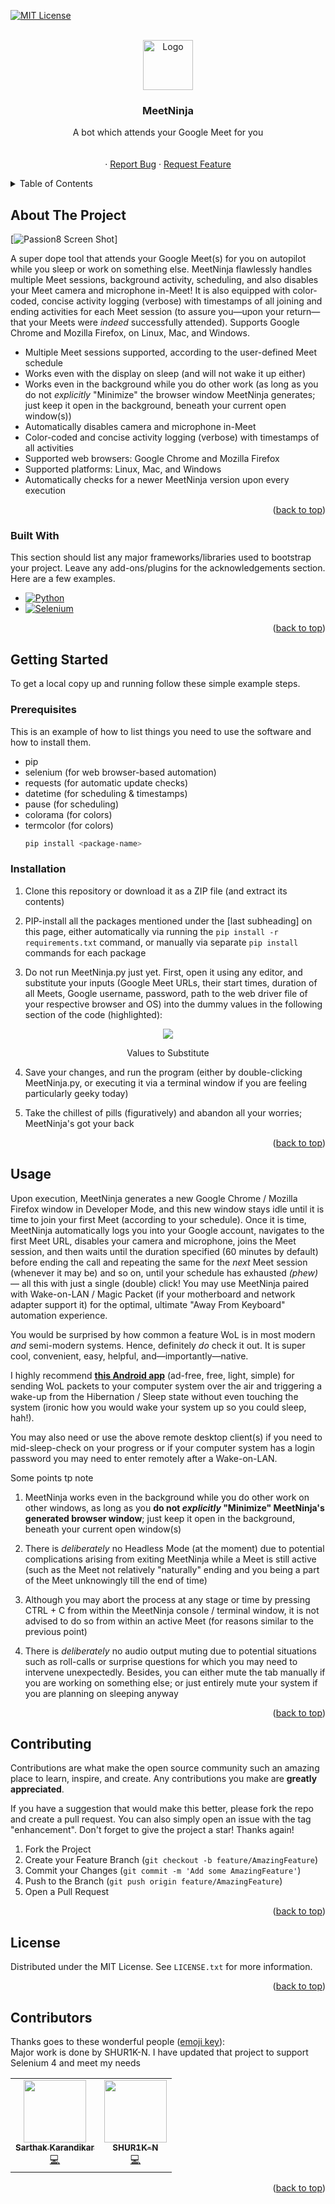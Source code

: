 
<!-- Improved compatibility of back to top link: See: https://github.com/othneildrew/Best-README-Template/pull/73 -->
<a name="readme-top"></a>
<!--
*** Thanks for checking out the Best-README-Template. If you have a suggestion
*** that would make this better, please fork the repo and create a pull request
*** or simply open an issue with the tag "enhancement".
*** Don't forget to give the project a star!
*** Thanks again! Now go create something AMAZING! :D
-->



<!-- PROJECT SHIELDS -->
<!--
*** I'm using markdown "reference style" links for readability.
*** Reference links are enclosed in brackets [ ] instead of parentheses ( ).
*** See the bottom of this document for the declaration of the reference variables
*** for contributors-url, forks-url, etc. This is an optional, concise syntax you may use.
*** https://www.markdownguide.org/basic-syntax/#reference-style-links
-->
<!-- [![Contributors][contributors-shield]][contributors-url]
[![Forks][forks-shield]][forks-url]
[![Stargazers][stars-shield]][stars-url]
[![Issues][issues-shield]][issues-url] -->
[![MIT License][license-shield]][license-url]
<!-- [![LinkedIn][linkedin-shield]][linkedin-url] -->



<!-- PROJECT LOGO -->
<br />
<div align="center">
  <a href="https://github.com/othneildrew/Best-README-Template">
    <img src="Images/Example.png" alt="Logo" width="80" height="80">
  </a>

  <h3 align="center">MeetNinja</h3>

  <p align="center">
    A bot which attends your Google Meet for you
    <br />
    <!-- a href="https://github.com/othneildrew/Best-README-Template"><strong>Explore the docs »</strong></a> -->
    <br />
    <br />
<!--     <a href="https:passion8.vercel.app">View Demo</a> -->
    ·
    <a href="mailto:itsskofficial03@gmail.com">Report Bug</a>
    ·
    <a href="mailto:itsskofficial03@gmail.com">Request Feature</a>
  </p>
</div>



<!-- TABLE OF CONTENTS -->
<details>
  <summary>Table of Contents</summary>
  <ol>
    <li>
      <a href="#about-the-project">About The Project</a>
      <ul>
        <li><a href="#built-with">Built With</a></li>
      </ul>
    </li>
    <li>
      <a href="#getting-started">Getting Started</a>
      <ul>
        <li><a href="#prerequisites">Prerequisites</a></li>
        <li><a href="#installation">Installation</a></li>
      </ul>
    </li>
    <li><a href="#usage">Usage</a></li>
    <li><a href="#roadmap">Roadmap</a></li>
    <li><a href="#contributing">Contributing</a></li>
    <li><a href="#license">License</a></li>
    <li><a href="#contact">Contact</a></li>
    <li><a href="#acknowledgments">Acknowledgments</a></li>
  </ol>
</details>



<!-- ABOUT THE PROJECT -->
## About The Project

[![Passion8 Screen Shot][product-screenshot]]

A super dope tool that attends your Google Meet(s) for you on autopilot while you sleep or work on something else. MeetNinja flawlessly handles multiple Meet sessions, background activity, scheduling, and also disables your Meet camera and microphone in-Meet! It is also equipped with color-coded, concise activity logging (verbose) with timestamps of all joining and ending activities for each Meet session (to assure you—upon your return—that your Meets were *indeed* successfully attended). Supports Google Chrome and Mozilla Firefox, on Linux, Mac, and Windows.
</br>
- Multiple Meet sessions supported, according to the user-defined Meet schedule
- Works even with the display on sleep (and will not wake it up either)
- Works even in the background while you do other work (as long as you do not *explicitly* "Minimize" the browser window MeetNinja generates; just keep it open in the background, beneath your current open window(s))
- Automatically disables camera and microphone in-Meet
- Color-coded and concise activity logging (verbose) with timestamps of all activities
- Supported web browsers: Google Chrome and Mozilla Firefox
- Supported platforms: Linux, Mac, and Windows
- Automatically checks for a newer MeetNinja version upon every execution

<p align="right">(<a href="#readme-top">back to top</a>)</p>

### Built With

This section should list any major frameworks/libraries used to bootstrap your project. Leave any add-ons/plugins for the acknowledgements section. Here are a few examples.

* [![Python][Python]][Python-url]
* [![Selenium][Selenium]][Selenium-url]

<p align="right">(<a href="#readme-top">back to top</a>)</p>



<!-- GETTING STARTED -->
## Getting Started

To get a local copy up and running follow these simple example steps.

### Prerequisites

This is an example of how to list things you need to use the software and how to install them.
* pip
* selenium (for web browser-based automation)
* requests (for automatic update checks)
* datetime (for scheduling & timestamps)
* pause (for scheduling)
* colorama (for colors)
* termcolor (for colors)
  ```sh
  pip install <package-name>
  ```

### Installation


1. Clone this repository or download it as a ZIP file (and extract its contents)

2. PIP-install all the packages mentioned under the [last subheading] on this page, either automatically via running the `pip install -r requirements.txt` command, or manually via separate `pip install` commands for each package

3. Do not run MeetNinja.py just yet. First, open it using any editor, and substitute your inputs (Google Meet URLs, their start times, duration of all Meets, Google username, password, path to the web driver file of your respective browser and OS) into the dummy values in the following section of the code (highlighted):

<div align="center">
<img src="Images/Substitute.png" >
<p>Values to Substitute</p>
</div>

4. Save your changes, and run the program (either by double-clicking MeetNinja.py, or executing it via a terminal window if you are feeling particularly geeky today)

5. Take the chillest of pills (figuratively) and abandon all your worries; MeetNinja's got your back

<p align="right">(<a href="#readme-top">back to top</a>)</p>


<!-- USAGE EXAMPLES -->
## Usage

Upon execution, MeetNinja generates a new Google Chrome / Mozilla Firefox window in Developer Mode, and this new window stays idle until it is time to join your first Meet (according to your schedule). Once it is time, MeetNinja automatically logs you into your Google account, navigates to the first Meet URL, disables your camera and microphone, joins the Meet session, and then waits until the duration specified (60 minutes by default) before ending the call and repeating the same for the *next* Meet session (whenever it may be) and so on, until your schedule has exhausted *(phew)* — all this with just a single (double) click!
You may use MeetNinja paired with Wake-on-LAN / Magic Packet (if your motherboard and network adapter support it) for the optimal, ultimate "Away From Keyboard" automation experience.

You would be surprised by how common a feature WoL is in most modern *and* semi-modern systems. Hence, definitely *do* check it out. It is super cool, convenient, easy, helpful, and—importantly—native.

I highly recommend [**this Android app**](https://play.google.com/store/apps/details?id=co.uk.mrwebb.wakeonlan "this Android app") (ad-free, free, light, simple) for sending WoL packets to your computer system over the air and triggering a wake-up from the Hibernation / Sleep state without even touching the system (ironic how you would wake your system up so you could sleep, hah!).

You may also need or use the above remote desktop client(s) if you need to mid-sleep-check on your progress or if your computer system has a login password you may need to enter remotely after a Wake-on-LAN.

Some points tp note

1. MeetNinja works even in the background while you do other work on other windows, as long as you **do not *explicitly* "Minimize" MeetNinja's generated browser window**; just keep it open in the background, beneath your current open window(s)

2. There is *deliberately* no Headless Mode (at the moment) due to potential complications arising from exiting MeetNinja while a Meet is still active (such as the Meet not relatively "naturally" ending and you being a part of the Meet unknowingly till the end of time)

3. Although you may abort the process at any stage or time by pressing CTRL + C from within the MeetNinja console / terminal window, it is not advised to do so from within an active Meet (for reasons similar to the previous point)

4. There is *deliberately* no audio output muting due to potential situations such as roll-calls or surprise questions for which you may need to intervene unexpectedly. Besides, you can either mute the tab manually if you are working on something else; or just entirely mute your system if you are planning on sleeping anyway

<p align="right">(<a href="#readme-top">back to top</a>)</p>



<!-- ROADMAP -->
<!-- ## Roadmap

- [x] Add more animations
- [x] Add back to top links
- [ ] Add Additional Templates w/ Examples
- [ ] Add "components" document to easily copy & paste sections of the readme
- [ ] Multi-language Support
    - [ ] Chinese
    - [ ] Spanish

See the [open issues](https://github.com/othneildrew/Best-README-Template/issues) for a full list of proposed features (and known issues).

<p align="right">(<a href="#readme-top">back to top</a>)</p> -->



<!-- CONTRIBUTING -->
## Contributing

Contributions are what make the open source community such an amazing place to learn, inspire, and create. Any contributions you make are **greatly appreciated**.

If you have a suggestion that would make this better, please fork the repo and create a pull request. You can also simply open an issue with the tag "enhancement".
Don't forget to give the project a star! Thanks again!

1. Fork the Project
2. Create your Feature Branch (`git checkout -b feature/AmazingFeature`)
3. Commit your Changes (`git commit -m 'Add some AmazingFeature'`)
4. Push to the Branch (`git push origin feature/AmazingFeature`)
5. Open a Pull Request

<p align="right">(<a href="#readme-top">back to top</a>)</p>



<!-- LICENSE -->
## License

Distributed under the MIT License. See `LICENSE.txt` for more information.

<p align="right">(<a href="#readme-top">back to top</a>)</p>



<!-- CONTACT -->
<!-- ## Contact

Your Name - [@your_twitter](https://twitter.com/your_username) - email@example.com

Project Link: [https://github.com/your_username/repo_name](https://github.com/your_username/repo_name)

<p align="right">(<a href="#readme-top">back to top</a>)</p> -->



<!-- ACKNOWLEDGMENTS -->
<!-- ## Acknowledgments

Use this space to list resources you find helpful and would like to give credit to. I've included a few of my favorites to kick things off!

<!-- * [Choose an Open Source License](https://choosealicense.com)
* [GitHub Emoji Cheat Sheet](https://www.webpagefx.com/tools/emoji-cheat-sheet)
* [Malven's Flexbox Cheatsheet](https://flexbox.malven.co/)
* [Malven's Grid Cheatsheet](https://grid.malven.co/)
* [Img Shields](https://shields.io)
* [GitHub Pages](https://pages.github.com) -->
<!-- * [Font Awesome](https://fontawesome.com)
* [Freepik](https://freepik.com) -->

<!-- <p align="right">(<a href="#readme-top">back to top</a>)</p> -->



## Contributors

Thanks goes to these wonderful people ([emoji key](https://allcontributors.org/docs/en/emoji-key)):
</br>
Major work is done by SHUR1K-N. I have updated that project to support Selenium 4 and meet my needs
<!-- ALL-CONTRIBUTORS-LIST:START - Do not remove or modify this section -->
<!-- prettier-ignore-start -->
<!-- markdownlint-disable -->
<table>
  <tr>
     <td align="center"><a href="https://github.com/itsskofficial"><img src="https://avatars.githubusercontent.com/u/65887545?v=4?s=100" width="100px;" alt=""/><br /><sub><b>Sarthak Karandikar</b></sub></a><br /> <a href="https://github.com/Passion9-App/Passion8-App.github.io/commits?author=itsskofficial" title="Code">💻</a></td>
    <td align="center"><a href="https://github.com/SHUR1K-N"><img src="https://avatars.githubusercontent.com/u/42811989?v=4?s=100" width="100px;" alt=""/><br /><sub><b>SHUR1K-N</b></sub></a><br/> <a href="https://github.com/SHUR1K-N/MeetNinja-Google-Meet-Bot" title="Code">💻</a></td>
   
  </tr>
</table>


<p align="right">(<a href="#readme-top">back to top</a>)</p>
<!-- markdownlint-restore -->
<!-- prettier-ignore-end -->

<!-- ALL-CONTRIBUTORS-LIST:END -->


<!-- MARKDOWN LINKS & IMAGES -->
<!-- https://www.markdownguide.org/basic-syntax/#reference-style-links -->
[contributors-shield]: https://img.shields.io/github/contributors/othneildrew/Best-README-Template.svg?style=for-the-badge
[contributors-url]: https://github.com/itsskofficial/Web2/passion8/graphs/contributers
[forks-shield]: https://img.shields.io/github/forks/othneildrew/Best-README-Template.svg?style=for-the-badge
[forks-url]: https://github.com/itsskofficial/Web2/passion8/network/members
[stars-shield]: https://img.shields.io/github/stars/othneildrew/Best-README-Template.svg?style=for-the-badge
[stars-url]: https://github.com/itsskofficial/Web2/passion8/stargazers
[issues-shield]: https://img.shields.io/github/issues/othneildrew/Best-README-Template.svg?style=for-the-badge
[issues-url]: https://github.com/othneildrew/Best-README-Template/issues
[license-shield]: https://img.shields.io/github/license/othneildrew/Best-README-Template.svg?style=for-the-badge
[license-url]: https://github.com/othneildrew/Best-README-Template/blob/master/LICENSE.txt
[linkedin-shield]: https://img.shields.io/badge/-LinkedIn-black.svg?style=for-the-badge&logo=linkedin&colorB=555
[linkedin-url]: https://linkedin.com/in/othneildrew
[product-screenshot]: Images/Example.png
[Python]:https://img.shields.io/badge/Python-informational?style=flat&logo=python&logoColor=white&color=3776AB
[Python-url]: https://python.org
[Next.js]: https://img.shields.io/badge/next.js-000000?style=for-the-badge&logo=nextdotjs&logoColor=white
[Next-url]: https://nextjs.org/
[React.js]: https://img.shields.io/badge/React-20232A?style=for-the-badge&logo=react&logoColor=61DAFB
[React-url]: https://reactjs.org/
[Vue.js]: https://img.shields.io/badge/Vue.js-35495E?style=for-the-badge&logo=vuedotjs&logoColor=4FC08D
[Vue-url]: https://vuejs.org/
[Angular.io]: https://img.shields.io/badge/Angular-DD0031?style=for-the-badge&logo=angular&logoColor=white
[Angular-url]: https://angular.io/
[Svelte.dev]: https://img.shields.io/badge/Svelte-4A4A55?style=for-the-badge&logo=svelte&logoColor=FF3E00
[Svelte-url]: https://svelte.dev/
[Laravel.com]: https://img.shields.io/badge/Laravel-FF2D20?style=for-the-badge&logo=laravel&logoColor=white
[Laravel-url]: https://laravel.com
[Bootstrap.com]: https://img.shields.io/badge/Bootstrap-563D7C?style=for-the-badge&logo=bootstrap&logoColor=white
[Bootstrap-url]: https://getbootstrap.com
[JQuery.com]: https://img.shields.io/badge/jQuery-0769AD?style=for-the-badge&logo=jquery&logoColor=white
[JQuery-url]: https://jquery.com 
[HTML5]:https://img.shields.io/badge/HTML5-informational?style=flat&logo=html5&logoColor=white&color=E34F26
[HTML5-url]: https://developer.mozilla.org/en-US/docs/Glossary/HTML5
[CSS3]:https://img.shields.io/badge/CSS3-informational?style=flat&logo=css3&logoColor=white&color=1572B6
[CSS3-url]:https://developer.mozilla.org/en-US/docs/Web/CSS
[JavaScript]:https://img.shields.io/badge/Javascript-informational?style=flat&logo=javascript&logoColor=white&color=F7DF1E
[JavaScript-url]:https://developer.mozilla.org/en-US/docs/Web/JavaScript
[Selenium]:https://img.shields.io/badge/Selenium-informational?style=flat&logo=selenium&logoColor=white&color=#43B02A
[Selenium-url]:https://selenium.dev

